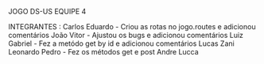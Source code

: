 JOGO DS-US EQUIPE 4

INTEGRANTES :
Carlos Eduardo - Criou as rotas no jogo.routes e adicionou comentários
João Vitor - Ajustou os bugs e adicionou comentários
Luiz Gabriel - Fez a metódo get by id e adicionou comentários
Lucas Zani
Leonardo Pedro - Fez os métodos get e post 
Andre Lucca